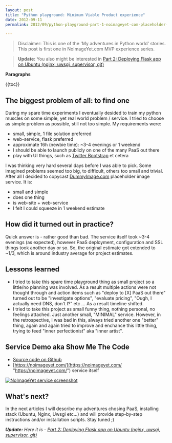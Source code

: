 ```yaml
---
layout: post
title: "Python playground: Minimum Viable Product experience"
date: 2012-09-11
permalink: 2012/09/python-playground-part-1-noimageyet-com-placeholder-image-service-experience.html

---
```


> Disclaimer: This is one of the 'My adventures in Python world' stories. This post is first one in NoImageYet.com MVP experience series. 

> **Update:** 
>  You also might be interested in [Part 2: Deploying Flask app on Ubuntu (nginx, uwsgi, supervisor, git)](/2012/09/python-playground-part-2-deploying-flask-app-on-ubuntu-nginx-uwsgi-supervisor-git/ "Part 2: Deploying Flask app on Ubuntu (nginx, uwsgi, supervisor, git)")

**Paragraphs**

{{toc}}

## The biggest problem of all: to find  one 
During my spare time experiments I eventually desided to train my python muscles on some simple, yet real world problem / service. I tried to choose as simple problem as possible, still not too simple. 
My requirements were:

- small, simple, 1 file solution preferred
- web-service, flask preferred
- approximate 16h (newbie time): ~3-4 evenings or 1 weekend
- I should be able to launch publicly on one of the many PaaS out there
- play with UI things, such as [Twitter Bootstrap](http://twitter.github.com/bootstrap/ "Twitter Bootstrap") et cetera 

I was thinking very hard several days before I was able to pick. Some imagined problems seemed too big, to difficult, others too small and trivial. After all I decided to copycast [DummyImage.com](http://dummyimage.com "DummyImage.com") placeholder image service. It is:

- small and simple
- does one thing
- is web-site + web-service
- I felt I could squeeze in 1 weekend estimate

## How did it turned out in practice?

Quick answer is - rather good than bad. The service itself took ~3-4 evenings (as expected), however PaaS deployment, configuration and SSL things took another day or so. So, the original estimate got extended to ~1/3, which is around industry average for project estimates.

## Lessons learned

- I tried to take this spare time playground thing as small project so a little/no planning was involved. As a result multiple actions were not thought through and action items such as "deploy to [X] PaaS out there" turned out to be "investigate options", "evaluate pricing", "Ough, I actually need DNS, don't I?" etc ... As a result timeline shifted.
- I tried to take this project as small funny thing, nothing personal, no feelings attached. Just another small, "MINIMAL" service. However, in the retrospective, I was bad in this, always tried another one "better" thing, again and again tried to improve and enchance this little thing, trying to feed "inner perfectionist" aka "inner artist".

## Service Demo aka Show Me The Code

- [Source code on Github](https://github.com/leonardinius/noimage-py "Source code on Github")
- [https://noimageyet.com/](https://noimageyet.com/ "https://noimageyet.com/") service itself

<a href="https://noimageyet.com/"><img src="/resources/images/2012-09-11_2358_noimageyet_screenshot.png" title="NoImageYet service screenshot" /></a>

## What's next? 

In the next articles I will describe my adventures chosing PaaS, installing stack (Ubuntu, Nginx, Uwsgi etc...) and will provide step-by-step instructions and/or installation scripts. Stay tuned ;) 

_**Update:** Here it is - [Part 2: Deploying Flask app on Ubuntu (nginx, uwsgi, supervisor, git)](/2012/09/python-playground-part-2-deploying-flask-app-on-ubuntu-nginx-uwsgi-supervisor-git/ "Part 2: Deploying Flask app on Ubuntu (nginx, uwsgi, supervisor, git)")_
